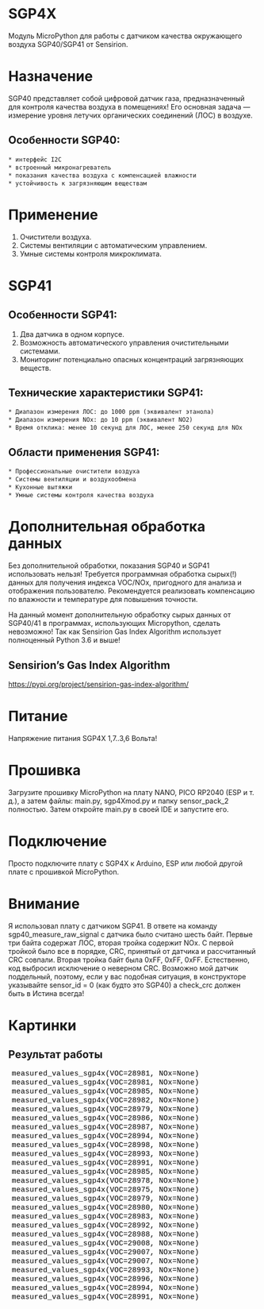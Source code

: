 # SGP4X
Модуль MicroPython для работы с датчиком качества окружающего воздуха SGP40/SGP41 от Sensirion.

# Назначение
SGP40 представляет собой цифровой датчик газа, предназначенный для контроля качества воздуха в помещениях! 
Его основная задача — измерение уровня летучих органических соединений (ЛОС) в воздухе.

## Особенности SGP40:
    * интерфейс I2C
    * встроенный микронагреватель
    * показания качества воздуха с компенсацией влажности
    * устойчивость к загрязняющим веществам

# Применение
1. Очистители воздуха.
2. Системы вентиляции с автоматическим управлением.
3. Умные системы контроля микроклимата.

# SGP41
## Особенности SGP41:
1. Два датчика в одном корпусе.
2. Возможность автоматического управления очистительными системами.
3. Мониторинг потенциально опасных концентраций загрязняющих веществ.

## Технические характеристики SGP41:
    * Диапазон измерения ЛОС: до 1000 ppm (эквивалент этанола)
    * Диапазон измерения NOx: до 10 ppm (эквивалент NO2)
    * Время отклика: менее 10 секунд для ЛОС, менее 250 секунд для NOx

## Области применения SGP41:
    * Профессиональные очистители воздуха
    * Системы вентиляции и воздухообмена
    * Кухонные вытяжки
    * Умные системы контроля качества воздуха

# Дополнительная обработка данных
Без дополнительной обработки, показания SGP40 и SGP41 использовать нельзя!
Требуется программная обработка сырых(!) данных для получения индекса VOC/NOx, пригодного для анализа и отображения пользователю. 
Рекомендуется реализовать компенсацию по влажности и температуре для повышения точности.

На данный момент дополнительную обработку сырых данных от SGP40/41 в программах, использующих Micropython, сделать невозможно!
Так как Sensirion Gas Index Algorithm использует полноценный Python 3.6 и выше!

## Sensirion’s Gas Index Algorithm 
https://pypi.org/project/sensirion-gas-index-algorithm/

# Питание
Напряжение питания SGP4X 1,7..3,6 Вольта!

# Прошивка
Загрузите прошивку MicroPython на плату NANO, PICO RP2040 (ESP и т. д.), а затем файлы: main.py, sgp4Xmod.py и папку sensor_pack_2 полностью. 
Затем откройте main.py в своей IDE и запустите его.

# Подключение
Просто подключите плату c SGP4X к Arduino, ESP или любой другой плате с прошивкой MicroPython.

# Внимание
Я использовал плату с датчиком SGP41. В ответе на команду sgp40_measure_raw_signal с датчика было считано шесть
байт. Первые три байта содержат ЛОС, вторая тройка содержит NOx.
С первой тройкой было все в порядке, CRC, принятый от датчика и рассчитанный CRC совпали.
Вторая тройка байт была 0xFF, 0xFF, 0xFF. Естественно, код выбросил исключение о неверном CRC.
Возможно мой датчик поддельный, поэтому, если у вас подобная ситуация, 
в конструкторе указывайте sensor_id = 0 (как будто это SGP40) а check_crc должен быть в Истина всегда!

# Картинки

## Результат работы
![alt text](https://github.com/octaprog7/sgp4x/blob/master/pics/meas_vals.png)